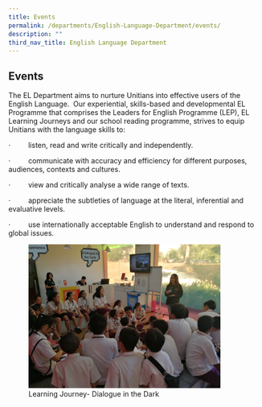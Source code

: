 ```yaml
---
title: Events
permalink: /departments/English-Language-Department/events/
description: ""
third_nav_title: English Language Department
---
```

## Events

The EL Department aims to nurture Unitians into effective users of the English Language.  Our experiential, skills-based and developmental EL Programme that comprises the Leaders for English Programme (LEP), EL Learning Journeys and our school reading programme, strives to equip Unitians with the language skills to:

·         listen, read and write critically and independently.

·         communicate with accuracy and efficiency for different purposes, audiences, contexts and cultures.

·         view and critically analyse a wide range of texts.

·         appreciate the subtleties of language at the literal, inferential and evaluative levels.

·         use internationally acceptable English to understand and respond to global issues.

<figure>
<img src="/images/Dialogue in the Dark.jpg" style="width:90%">
<figcaption> Learning Journey- Dialogue in the Dark
 </figcaption>
</figure>